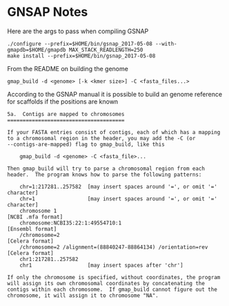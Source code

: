 
# GNSAP Notes

Here are the args to pass when compiling GSNAP

```{bash}
./configure --prefix=$HOME/bin/gsnap_2017-05-08 --with-gmapdb=$HOME/gmapdb MAX_STACK_READLENGTH=250
make install --prefix=$HOME/bin/gsnap_2017-05-08
```

From the README on building the genome

```{bash}
gmap_build -d <genome> [-k <kmer size>] -C <fasta_files...>
```

According to the GSNAP manual it is possible to build an genome reference for scaffolds if the positions are known

    5a.  Contigs are mapped to chromosomes
    ======================================
    
    If your FASTA entries consist of contigs, each of which has a mapping
    to a chromosomal region in the header, you may add the -C (or
    --contigs-are-mapped) flag to gmap_build, like this
    
        gmap_build -d <genome> -C <fasta_file>...
    
    Then gmap_build will try to parse a chromosomal region from each
    header.  The program knows how to parse the following patterns:
    
        chr=1:217281..257582  [may insert spaces around '=', or omit '=' character]
        chr=1                 [may insert spaces around '=', or omit '=' character]
        chromosome 1                                                         [NCBI .mfa format]
        chromosome:NCBI35:22:1:49554710:1                                    [Ensembl format]
        /chromosome=2                                                        [Celera format]
        /chromosome=2 /alignment=(88840247-88864134) /orientation=rev        [Celera format]
        chr1:217281..257582
        chr1                  [may insert spaces after 'chr']
    
    If only the chromosome is specified, without coordinates, the program
    will assign its own chromosomal coordinates by concatenating the
    contigs within each chromosome.  If gmap_build cannot figure out the
    chromosome, it will assign it to chromosome "NA".

